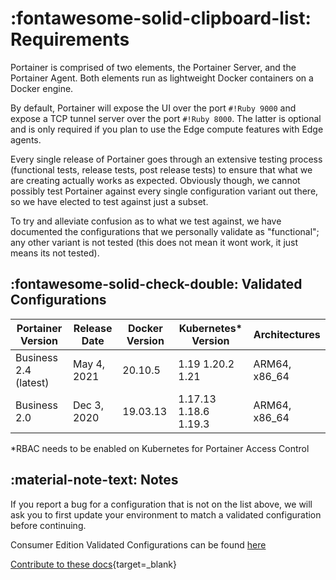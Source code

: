 # :fontawesome-solid-clipboard-list: Requirements
Portainer is comprised of two elements, the Portainer Server, and the Portainer Agent. Both elements run as lightweight Docker containers on a Docker engine.

By default, Portainer will expose the UI over the port `#!Ruby 9000` and expose a TCP tunnel server over the port `#!Ruby 8000`. The latter is optional and is only required if you plan to use the Edge compute features with Edge agents.


Every single release of Portainer goes through an extensive testing process (functional tests, release tests, post release tests) to ensure that what we are creating actually works as expected. Obviously though, we cannot possibly test Portainer against every single configuration variant out there, so we have elected to test against just a subset.

To try and alleviate confusion as to what we test against, we have documented the configurations that we personally validate as "functional"; any other variant is not tested (this does not mean it wont work, it just means its not tested). 

## :fontawesome-solid-check-double: Validated Configurations

| Portainer Version     | Release Date | Docker Version | Kubernetes* Version    | Architectures |
|-----------------------|--------------|----------------|-----------------------|---------------|
| Business 2.4 (latest) | May 4, 2021  | 20.10.5      | 1.19 1.20.2 1.21 | ARM64, x86_64 |
| Business 2.0 | Dec 3, 2020  | 19.03.13       | 1.17.13 1.18.6 1.19.3 | ARM64, x86_64 |


*RBAC needs to be enabled on Kubernetes for Portainer Access Control

## :material-note-text: Notes

If you report a bug for a configuration that is not on the list above, we will ask you to first update your environment to match a validated configuration before continuing.

Consumer Edition Validated Configurations can be found [here](https://documentation.portainer.io/v2.0/deploy/requirements/)

[Contribute to these docs](https://github.com/portainer/portainer-docs/blob/master/contributing.md){target=_blank}
